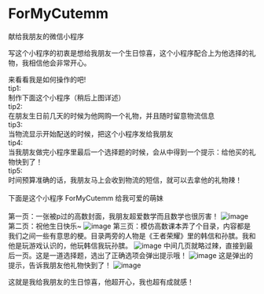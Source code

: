 # ForMyCutemm
献给我朋友的微信小程序

写这个小程序的初衷是想给我朋友一个生日惊喜，这个小程序配合上为他选择的礼物，我相信他会非常开心。

来看看我是如何操作的吧!<br>
tip1:<br>
制作下面这个小程序（稍后上图详述）<br>
tip2:<br>
在朋友生日前几天的时候为他网购一个礼物，并且随时留意物流信息<br>
tip3:<br>
当物流显示开始配送的时候，把这个小程序发给我朋友<br>
tip4:<br>
当我朋友做完小程序里最后一个选择题的时候，会从中得到一个提示：给他买的礼物快到了！<br>
tip5:<br>
时间预算准确的话，我朋友马上会收到物流的短信，就可以去拿他的礼物辣！<br>
<br>
下面是这个小程序 ForMyCutemm 给我可爱的萌妹<br>
<br>
第一页：一张被p过的高数封面，我朋友超爱数学而且数学也很厉害！
![image](https://github.com/kkliaoer/ForMyCutemm/blob/master/jietu2/1.png)
第二页：祝他生日快乐~
![image](https://github.com/kkliaoer/ForMyCutemm/blob/master/jietu2/2.png)
第三页：模仿高数课本弄了个目录，内容都是我们之间一些有意思的梗。目录两旁的人物是《王者荣耀》里的韩信和孙膑。我和他是玩游戏认识的，他玩韩信我玩孙膑。
![image](https://github.com/kkliaoer/ForMyCutemm/blob/master/jietu2/3.png)
中间几页就略过辣，直接到最后一页。这是一道选择题，选出了正确选项会弹出提示哦！
![image](https://github.com/kkliaoer/ForMyCutemm/blob/master/jietu2/4.png)
这是弹出的提示，告诉我朋友他礼物快到了！
![image](https://github.com/kkliaoer/ForMyCutemm/blob/master/jietu2/5.png)

这就是我给我朋友的生日惊喜，他超开心，我也超有成就感！


